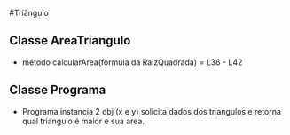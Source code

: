 #Triângulo

## Classe AreaTriangulo

* método calcularArea(formula da RaizQuadrada) = L36 - L42

## Classe Programa

* Programa instancia 2 obj (x e y) solicita dados dos triangulos e retorna qual triangulo é maior e sua area.
